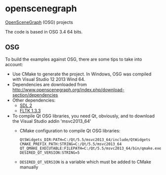 # openscenegraph
[OpenSceneGraph](http://www.openscenegraph.org/) (OSG) projects

The code is based in OSG 3.4 64 bits.

## OSG

To build the examples against OSG, there are some tips to take into account: 

- Use CMake to generate the project. In Windows, OSG was compiled with Visual Studio 12 2013 Wind 64.
- Dependencies are downloaded from http://www.openscenegraph.org/index.php/download-section/dependencies
- Other dependencies:
  - [SDL 2](https://www.libsdl.org/download-2.0.php)
  - [FLTK 1.3.3](http://www.fltk.org/software.php)
- To compile Qt OSG libraries, you need Qt, obviously, and to download the Visual Studio addin 'msvc2013_64'
  - CMake configuration to compile Qt OSG libraries:

	````  
	Qt5Widgets_DIR:PATH=C:/Qt/5.5/msvc2013_64/include/QtWidgets
	CMAKE_PREFIX_PATH:STRING=C:/Qt/5.5/msvc2013_64
	QT_QMAKE_EXECUTABLE:FILEPATH=C:/Qt/5.5/msvc2013_64/bin/qmake.exe
	DESIRED_QT_VERSION:STRING=5
	````
  - `DESIRED_QT_VERSION` is a variable which must be added to CMake manually

